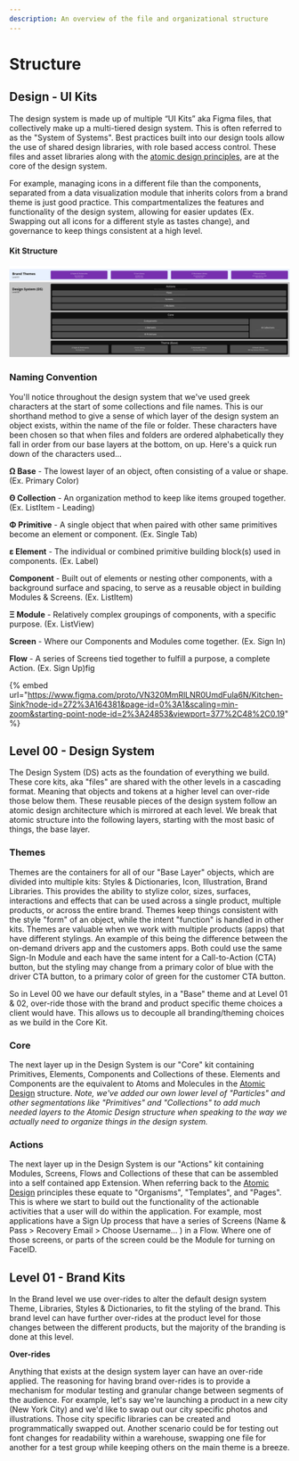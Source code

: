```yaml
---
description: An overview of the file and organizational structure
---
```


# Structure

## Design - UI Kits

The design system is made up of multiple “UI Kits” aka Figma files, that collectively make up a multi-tiered design system. This is often referred to as the "System of Systems". Best practices built into our design tools allow the use of shared design libraries, with role based access control. These files and asset libraries along with the [atomic design principles](https://bradfrost.com/blog/post/atomic-web-design/), are at the core of the design system.

For example, managing icons in a different file than the components, separated from a data visualization module that inherits colors from a brand theme is just good practice. This compartmentalizes the features and functionality of the design system, allowing for easier updates (Ex. Swapping out all icons for a different style as tastes change), and governance to keep things consistent at a high level.

#### Kit Structure

![The graphic above is covered in greater detail below](.gitbook/assets/DS-structure.png)

### Naming Convention

You'll notice throughout the design system that we've used greek characters at the start of some collections and file names.  This is our shorthand method to give a sense of which layer of the design system an object exists, within the name of the file or folder.  These characters have been chosen so that when files and folders are ordered alphabetically they fall in order from our base layers at the bottom, on up. Here's a quick run down of the characters used...

**Ω Base** - The lowest layer of an object, often consisting of a value or shape. (Ex. Primary Color)

**Θ Collection** - An organization method to keep like items grouped together. (Ex. ListItem - Leading)

**Φ Primitive** - A single object that when paired with other same primitives become an element or component. (Ex. Single Tab)

**ε Element** - The individual or combined primitive building block(s) used in components. (Ex. Label)

**Component** - Built out of elements or nesting other components, with a background surface and spacing, to serve as a reusable object in building Modules & Screens. (Ex. ListItem)

**Ξ Module** - Relatively complex groupings of components, with a specific purpose. (Ex. ListView)

**Screen** - Where our Components and Modules come together. (Ex. Sign In)

**Flow** - A series of Screens tied together to fulfill a purpose, a complete Action. (Ex. Sign Up)fig

{% embed url="https://www.figma.com/proto/VN320MmRlLNR0UmdFula6N/Kitchen-Sink?node-id=272%3A164381&page-id=0%3A1&scaling=min-zoom&starting-point-node-id=2%3A24853&viewport=377%2C48%2C0.19" %}

## Level 00 - Design System

The Design System (DS) acts as the foundation of everything we build. These core kits, aka "files" are shared with the other levels in a cascading format. Meaning that objects and tokens at a higher level can over-ride those below them. These reusable pieces of the design system follow an atomic design architecture which is mirrored at each level. We break that atomic structure into the following layers, starting with the most basic of things, the base layer.



### Themes

Themes are the containers for all of our "Base Layer" objects, which are divided into multiple kits: Styles & Dictionaries, Icon, Illustration, Brand Libraries. This provides the ability to stylize color, sizes, surfaces, interactions and effects that can be used across a single product, multiple products, or across the entire brand. Themes keep things consistent with the style "form" of an object, while the intent "function" is handled in other kits. Themes are valuable when we work with multiple products (apps) that have different stylings. An example of this being the difference between the on-demand drivers app and the customers apps. Both could use the same Sign-In Module and each have the same intent for a Call-to-Action (CTA) button, but the styling may change from a primary color of blue with the driver CTA button, to a primary color of green for the customer CTA button.

So in Level 00 we have our default styles, in a "Base" theme and at Level 01 & 02, over-ride those with the brand and product specific theme choices a client would have. This allows us to decouple all branding/theming choices as we build in the Core Kit.

### Core

The next layer up in the Design System is our "Core" kit containing Primitives, Elements, Components and Collections of these. Elements and Components are the equivalent to Atoms and Molecules in the [Atomic Design](https://bradfrost.com/blog/post/atomic-web-design/) structure. _Note, we've added our own lower level of "Particles" and other segmentations like "Primitives" and "Collections" to add much needed layers to the Atomic Design structure when speaking to the way we actually need to organize things in the design system._

### Actions

The next layer up in the Design System is our "Actions" kit containing Modules, Screens, Flows and Collections of these that can be assembled into a self contained app Extension. When referring back to the [Atomic Design](https://bradfrost.com/blog/post/atomic-web-design/) principles these equate to "Organisms", "Templates", and "Pages". This is where we start to build out the functionality of the actionable activities that a user will do within the application. For example, most applications have a Sign Up process that have a series of Screens (Name & Pass > Recovery Email > Choose Username... ) in a Flow. Where one of those screens, or parts of the screen could be the Module for turning on FaceID.&#x20;

## Level 01 - Brand Kits

In the Brand level we use over-rides to alter the default design system Theme, Libraries, Styles & Dictionaries, to fit the styling of the brand. This brand level can have further over-rides at the product level for those changes between the different products, but the majority of the branding is done at this level.

**Over-rides**

Anything that exists at the design system layer can have an over-ride applied. The reasoning for having brand over-rides is to provide a mechanism for modular testing and granular change between segments of the audience. For example, let's say we're launching a product in a new city (New York City) and we'd like to swap out our city specific photos and illustrations. Those city specific libraries can be created and programmatically swapped out. Another scenario could be for testing out font changes for readability within a warehouse, swapping one file for another for a test group while keeping others on the main theme is a breeze.

